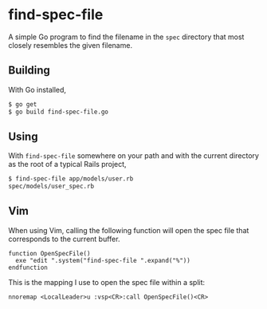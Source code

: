 find-spec-file
==============

A simple Go program to find the filename in the `spec` directory that most closely resembles the given filename.

Building
--------

With Go installed,

```bash
$ go get
$ go build find-spec-file.go
```

Using
-----

With `find-spec-file` somewhere on your path and with the current directory as the root of a typical Rails project,

```bash
$ find-spec-file app/models/user.rb
spec/models/user_spec.rb
```

Vim
---

When using Vim, calling the following function will open the spec file that corresponds to the current buffer.

```vim
function OpenSpecFile()
  exe "edit ".system("find-spec-file ".expand("%"))
endfunction
```

This is the mapping I use to open the spec file within a split:

```vim
nnoremap <LocalLeader>u :vsp<CR>:call OpenSpecFile()<CR>
```
